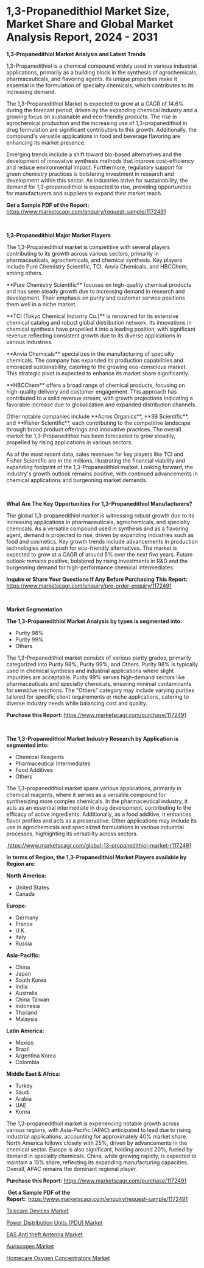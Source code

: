 <p><h1>1,3-Propanedithiol Market Size, Market Share and Global Market Analysis Report, 2024 - 2031</h1></p><p><strong>1,3-Propanedithiol Market Analysis and Latest Trends</strong></p>
<p><p>1,3-Propanedithiol is a chemical compound widely used in various industrial applications, primarily as a building block in the synthesis of agrochemicals, pharmaceuticals, and flavoring agents. Its unique properties make it essential in the formulation of specialty chemicals, which contributes to its increasing demand.</p><p>The 1,3-Propanedithiol Market is expected to grow at a CAGR of 14.6% during the forecast period, driven by the expanding chemical industry and a growing focus on sustainable and eco-friendly products. The rise in agrochemical production and the increasing use of 1,3-propanedithiol in drug formulation are significant contributors to this growth. Additionally, the compound's versatile applications in food and beverage flavoring are enhancing its market presence.</p><p>Emerging trends include a shift toward bio-based alternatives and the development of innovative synthesis methods that improve cost-efficiency and reduce environmental impact. Furthermore, regulatory support for green chemistry practices is bolstering investment in research and development within this sector. As industries strive for sustainability, the demand for 1,3-propanedithiol is expected to rise, providing opportunities for manufacturers and suppliers to expand their market reach.</p></p>
<p><strong>Get a Sample PDF of the Report:&nbsp;</strong> <a href="https://www.marketscagr.com/enquiry/request-sample/1172491?utm_campaign=1179&utm_medium=2&utm_source=Github&utm_content=ia&utm_term=01102024&utm_id=13-propanedithiol">https://www.marketscagr.com/enquiry/request-sample/1172491</a></p>
<p>&nbsp;</p>
<p><strong>1,3-Propanedithiol Major Market Players</strong></p>
<p><p>The 1,3-Propanedithiol market is competitive with several players contributing to its growth across various sectors, primarily in pharmaceuticals, agrochemicals, and chemical synthesis. Key players include Pure Chemistry Scientific, TCI, Anvia Chemicals, and HBCChem, among others.</p><p>**Pure Chemistry Scientific** focuses on high-quality chemical products and has seen steady growth due to increasing demand in research and development. Their emphasis on purity and customer service positions them well in a niche market.</p><p>**TCI (Tokyo Chemical Industry Co.)** is renowned for its extensive chemical catalog and robust global distribution network. Its innovations in chemical synthesis have propelled it into a leading position, with significant revenue reflecting consistent growth due to its diverse applications in various industries.</p><p>**Anvia Chemicals** specializes in the manufacturing of specialty chemicals. The company has expanded its production capabilities and embraced sustainability, catering to the growing eco-conscious market. This strategic pivot is expected to enhance its market share significantly.</p><p>**HBCChem** offers a broad range of chemical products, focusing on high-quality delivery and customer engagement. This approach has contributed to a solid revenue stream, with growth projections indicating a favorable increase due to globalization and expanded distribution channels.</p><p>Other notable companies include **Acros Organics**, **3B Scientific**, and **Fisher Scientific**, each contributing to the competitive landscape through broad product offerings and innovative practices. The overall market for 1,3-Propanedithiol has been forecasted to grow steadily, propelled by rising applications in various sectors.</p><p>As of the most recent data, sales revenues for key players like TCI and Fisher Scientific are in the millions, illustrating the financial viability and expanding footprint of the 1,3-Propanedithiol market. Looking forward, the industry's growth outlook remains positive, with continued advancements in chemical applications and burgeoning market demands.</p></p>
<p>&nbsp;</p>
<p><strong>What Are The Key Opportunities For 1,3-Propanedithiol Manufacturers?</strong></p>
<p><p>The global 1,3-propanedithiol market is witnessing robust growth due to its increasing applications in pharmaceuticals, agrochemicals, and specialty chemicals. As a versatile compound used in synthesis and as a flavoring agent, demand is projected to rise, driven by expanding industries such as food and cosmetics. Key growth trends include advancements in production technologies and a push for eco-friendly alternatives. The market is expected to grow at a CAGR of around 5% over the next five years. Future outlook remains positive, bolstered by rising investments in R&D and the burgeoning demand for high-performance chemical intermediates.</p></p>
<p><strong>Inquire or Share Your Questions If Any Before Purchasing This Report:</strong> <a href="https://www.marketscagr.com/enquiry/pre-order-enquiry/1172491?utm_campaign=1179&utm_medium=2&utm_source=Github&utm_content=ia&utm_term=01102024&utm_id=13-propanedithiol">https://www.marketscagr.com/enquiry/pre-order-enquiry/1172491</a></p>
<p>&nbsp;</p>
<p><strong>Market Segmentation</strong></p>
<p><strong>The 1,3-Propanedithiol Market Analysis by types is segmented into:</strong></p>
<p><ul><li>Purity 98%</li><li>Purity 99%</li><li>Others</li></ul></p>
<p><p>The 1,3-Propanedithiol market consists of various purity grades, primarily categorized into Purity 98%, Purity 99%, and Others. Purity 98% is typically used in chemical synthesis and industrial applications where slight impurities are acceptable. Purity 99% serves high-demand sectors like pharmaceuticals and specialty chemicals, ensuring minimal contaminants for sensitive reactions. The "Others" category may include varying purities tailored for specific client requirements or niche applications, catering to diverse industry needs while balancing cost and quality.</p></p>
<p><strong>Purchase this Report:&nbsp;</strong><a href="https://www.marketscagr.com/purchase/1172491?utm_campaign=1179&utm_medium=2&utm_source=Github&utm_content=ia&utm_term=01102024&utm_id=13-propanedithiol">https://www.marketscagr.com/purchase/1172491</a></p>
<p>&nbsp;</p>
<p><strong>The 1,3-Propanedithiol Market Industry Research by Application is segmented into:</strong></p>
<p><ul><li>Chemical Reagents</li><li>Pharmaceutical Intermediates</li><li>Food Additives</li><li>Others</li></ul></p>
<p><p>The 1,3-propanedithiol market spans various applications, primarily in chemical reagents, where it serves as a versatile compound for synthesizing more complex chemicals. In the pharmaceutical industry, it acts as an essential intermediate in drug development, contributing to the efficacy of active ingredients. Additionally, as a food additive, it enhances flavor profiles and acts as a preservative. Other applications may include its use in agrochemicals and specialized formulations in various industrial processes, highlighting its versatility across sectors.</p></p>
<p><a href="https://www.marketscagr.com/global-13-propanedithiol-market-r1172491?utm_campaign=1179&utm_medium=2&utm_source=Github&utm_content=ia&utm_term=01102024&utm_id=13-propanedithiol">&nbsp;https://www.marketscagr.com/global-13-propanedithiol-market-r1172491</a></p>
<p><strong>In terms of Region, the 1,3-Propanedithiol Market Players available by Region are:</strong></p>
<p>
    <p> <strong> North America: </strong>
        <ul>
            <li>United States</li>
            <li>Canada</li>
        </ul>
        </p> 
    <p> <strong> Europe: </strong>
        <ul>
            <li>Germany</li>
            <li>France</li>
            <li>U.K.</li>
            <li>Italy</li>
            <li>Russia</li>
        </ul>
        </p> 
    <p> <strong> Asia-Pacific: </strong>
        <ul>
            <li>China</li>
            <li>Japan</li>
            <li>South Korea</li>
            <li>India</li>
            <li>Australia</li>
            <li>China Taiwan</li>
            <li>Indonesia</li>
            <li>Thailand</li>
            <li>Malaysia</li>
        </ul>
        </p> 
    <p> <strong> Latin America: </strong>
        <ul>
            <li>Mexico</li>
            <li>Brazil</li>
            <li>Argentina Korea</li>
            <li>Colombia</li>
        </ul>
        </p> 
    <p> <strong> Middle East & Africa: </strong>
        <ul>
            <li>Turkey</li>
            <li>Saudi</li>
            <li>Arabia</li>
            <li>UAE</li>
            <li>Korea</li>
        </ul>
    </p>
    </p>
<p><p>The 1,3-propanedithiol market is experiencing notable growth across various regions, with Asia-Pacific (APAC) anticipated to lead due to rising industrial applications, accounting for approximately 40% market share. North America follows closely with 25%, driven by advancements in the chemical sector. Europe is also significant, holding around 20%, fueled by demand in specialty chemicals. China, while growing rapidly, is expected to maintain a 15% share, reflecting its expanding manufacturing capacities. Overall, APAC remains the dominant regional player.</p></p>
<p><strong>Purchase this Report: </strong><a href="https://www.marketscagr.com/purchase/1172491?utm_campaign=1179&utm_medium=2&utm_source=Github&utm_content=ia&utm_term=01102024&utm_id=13-propanedithiol">https://www.marketscagr.com/purchase/1172491</a></p>
<p>&nbsp;<strong>Get a Sample PDF of the Report:&nbsp;&nbsp;</strong><a href="https://www.marketscagr.com/enquiry/request-sample/1172491?utm_campaign=1179&utm_medium=2&utm_source=Github&utm_content=ia&utm_term=01102024&utm_id=13-propanedithiol">https://www.marketscagr.com/enquiry/request-sample/1172491</a></p>
<p><strong></strong></p>
<p><p><a href="https://www.linkedin.com/pulse/strategic-roadmap-global-telecare-devices-market-insights-9kcce?utm_campaign=1179&utm_medium=2&utm_source=Github&utm_content=ia&utm_term=01102024&utm_id=13-propanedithiol">Telecare Devices Market</a></p><p><a href="https://issuu.com/reportprime-2/docs/power-distribution-units-pdu-market_9f87c60856c9a9?utm_campaign=1179&utm_medium=2&utm_source=Github&utm_content=ia&utm_term=01102024&utm_id=13-propanedithiol">Power Distribution Units (PDU) Market</a></p><p><a href="https://issuu.com/reportprime-2/docs/eas-anti-theft-antenna-market-size-_2df37eb6465857?utm_campaign=1179&utm_medium=2&utm_source=Github&utm_content=ia&utm_term=01102024&utm_id=13-propanedithiol">EAS Anti theft Antenna Market</a></p><p><a href="https://www.linkedin.com/pulse/auriscopes-market-forecast-global-trends-analysis-from-2024-le4re?utm_campaign=1179&utm_medium=2&utm_source=Github&utm_content=ia&utm_term=01102024&utm_id=13-propanedithiol">Auriscopes Market</a></p><p><a href="https://www.linkedin.com/pulse/global-homecare-oxygen-concentrators-market-share-growth-opportunities-ywwme?utm_campaign=1179&utm_medium=2&utm_source=Github&utm_content=ia&utm_term=01102024&utm_id=13-propanedithiol">Homecare Oxygen Concentrators Market</a></p></p>